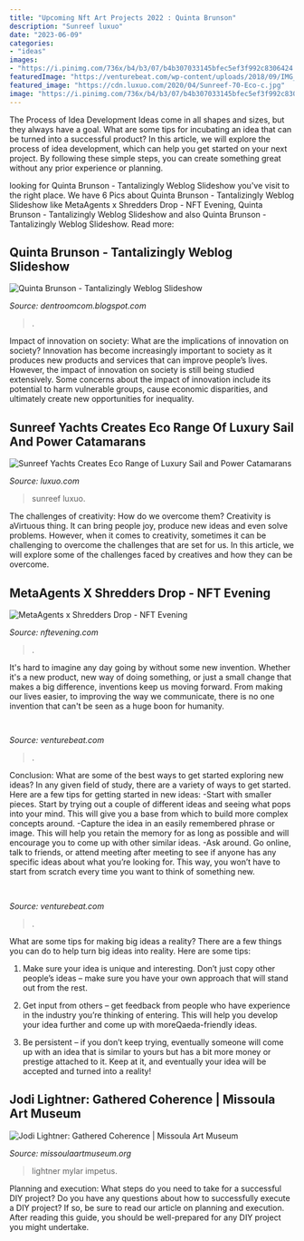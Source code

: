 ```yaml
---
title: "Upcoming Nft Art Projects 2022 : Quinta Brunson"
description: "Sunreef luxuo"
date: "2023-06-09"
categories:
- "ideas"
images:
- "https://i.pinimg.com/736x/b4/b3/07/b4b307033145bfec5ef3f992c8306424.jpg"
featuredImage: "https://venturebeat.com/wp-content/uploads/2018/09/IMG_20180903_100317.jpg?w=664"
featured_image: "https://cdn.luxuo.com/2020/04/Sunreef-70-Eco-c.jpg"
image: "https://i.pinimg.com/736x/b4/b3/07/b4b307033145bfec5ef3f992c8306424.jpg"
---
```



The Process of Idea Development
Ideas come in all shapes and sizes, but they always have a goal. What are some tips for incubating an idea that can be turned into a successful product? 
In this article, we will explore the process of idea development, which can help you get started on your next project. By following these simple steps, you can create something great without any prior experience or planning.

	

		
looking for Quinta Brunson - Tantalizingly Weblog Slideshow you've visit to the right place. We have 6 Pics about Quinta Brunson - Tantalizingly Weblog Slideshow like MetaAgents x Shredders Drop - NFT Evening, Quinta Brunson - Tantalizingly Weblog Slideshow and also Quinta Brunson - Tantalizingly Weblog Slideshow. Read more:
		
    
## Quinta Brunson - Tantalizingly Weblog Slideshow

<img loading=lazy src="https://i.pinimg.com/736x/b4/b3/07/b4b307033145bfec5ef3f992c8306424.jpg" onerror="this.onerror=null;this.src='https://tse2.mm.bing.net/th?id=OIP.M7zhB5BnxqgDfeNpnUBqKgHaJO&amp;pid=15.1';" alt="Quinta Brunson - Tantalizingly Weblog Slideshow">

_Source: dentroomcom.blogspot.com_

>. 

	

Impact of innovation on society: What are the implications of innovation on society?
Innovation has become increasingly important to society as it produces new products and services that can improve people’s lives. However, the impact of innovation on society is still being studied extensively. Some concerns about the impact of innovation include its potential to harm vulnerable groups, cause economic disparities, and ultimately create new opportunities for inequality.

    
## Sunreef Yachts Creates Eco Range Of Luxury Sail And Power Catamarans

<img loading=lazy src="https://cdn.luxuo.com/2020/04/Sunreef-70-Eco-c.jpg" onerror="this.onerror=null;this.src='https://tse1.mm.bing.net/th?id=OIP.3hcqpOzF34iaRCDMHSMgvgHaGL&amp;pid=15.1';" alt="Sunreef Yachts Creates Eco Range of Luxury Sail and Power Catamarans">

_Source: luxuo.com_

>sunreef luxuo. 

	

The challenges of creativity: How do we overcome them?
Creativity is aVirtuous thing. It can bring people joy, produce new ideas and even solve problems. However, when it comes to creativity, sometimes it can be challenging to overcome the challenges that are set for us. In this article, we will explore some of the challenges faced by creatives and how they can be overcome.

    
## MetaAgents X Shredders Drop - NFT Evening

<img loading=lazy src="https://nftevening.com/wp-content/uploads/2022/09/pfp-previews.275313a0.png" onerror="this.onerror=null;this.src='https://tse2.mm.bing.net/th?id=OIP.f6bO0AHlCqMSLe-ceKbelQHaHa&amp;pid=15.1';" alt="MetaAgents x Shredders Drop - NFT Evening">

_Source: nftevening.com_

>. 

	

It's hard to imagine any day going by without some new invention. Whether it's a new product, new way of doing something, or just a small change that makes a big difference, inventions keep us moving forward. From making our lives easier, to improving the way we communicate, there is no one invention that can't be seen as a huge boon for humanity.

    
## 

<img loading=lazy src="https://venturebeat.com/wp-content/uploads/2018/09/IMG_20180903_100317.jpg?w=664" onerror="this.onerror=null;this.src='https://tse4.mm.bing.net/th?id=OIP.RDcB-YLVyI_c210PUJidMgHaGr&amp;pid=15.1';" alt="">

_Source: venturebeat.com_

>. 

	

Conclusion: What are some of the best ways to get started exploring new ideas?
In any given field of study, there are a variety of ways to get started. Here are a few tips for getting started in new ideas: 
-Start with smaller pieces. Start by trying out a couple of different ideas and seeing what pops into your mind. This will give you a base from which to build more complex concepts around. 
-Capture the idea in an easily remembered phrase or image. This will help you retain the memory for as long as possible and will encourage you to come up with other similar ideas. 
-Ask around. Go online, talk to friends, or attend meeting after meeting to see if anyone has any specific ideas about what you’re looking for. This way, you won’t have to start from scratch every time you want to think of something new.

    
## 

<img loading=lazy src="https://venturebeat.com/wp-content/uploads/2019/10/IMG_2311D-e1572525473978.jpeg" onerror="this.onerror=null;this.src='https://tse4.mm.bing.net/th?id=OIP.MdmuIy3ffycZ0MtY14WP3QHaE4&amp;pid=15.1';" alt="">

_Source: venturebeat.com_

>. 

	

What are some tips for making big ideas a reality?
There are a few things you can do to help turn big ideas into reality. Here are some tips:
1. Make sure your idea is unique and interesting. Don’t just copy other people’s ideas – make sure you have your own approach that will stand out from the rest.

2. Get input from others – get feedback from people who have experience in the industry you’re thinking of entering. This will help you develop your idea further and come up with moreQaeda-friendly ideas.

3. Be persistent – if you don’t keep trying, eventually someone will come up with an idea that is similar to yours but has a bit more money or prestige attached to it. Keep at it, and eventually your idea will be accepted and turned into a reality!

    
## Jodi Lightner: Gathered Coherence | Missoula Art Museum

<img loading=lazy src="https://missoulaartmuseum.org/featured/jodi-lightner-straight-there-and-backMar1108.jpeg" onerror="this.onerror=null;this.src='https://tse2.mm.bing.net/th?id=OIP.Jcei9TodAtMw9iSLFMK6CgHaEs&amp;pid=15.1';" alt="Jodi Lightner: Gathered Coherence | Missoula Art Museum">

_Source: missoulaartmuseum.org_

>lightner mylar impetus. 

	

Planning and execution: What steps do you need to take for a successful DIY project?
Do you have any questions about how to successfully execute a DIY project? If so, be sure to read our article on planning and execution. After reading this guide, you should be well-prepared for any DIY project you might undertake.


